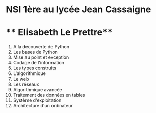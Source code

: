 # NSI 1ère au lycée Jean Cassaigne
# ** Elisabeth Le Prettre**


1. A la découverte de Python
2. Les bases de Python
3. Mise au point et exception
4. Codage de l'information
5. Les types construits
6. L'algorithmique
7. Le web
8. Les réseaux
9. Algorithmique avancée
10. Traitement des données en tables
11. Système d'exploitation
12. Architecture d'un ordinateur